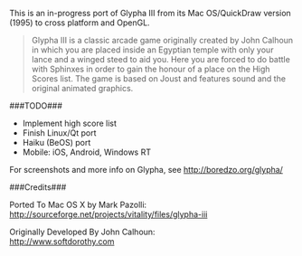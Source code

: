 This is an in-progress port of Glypha III from its Mac OS/QuickDraw version (1995) to cross platform and OpenGL.

> Glypha III is a classic arcade game originally created by John Calhoun in which you are placed inside an Egyptian temple with only your lance and a winged steed to aid you. Here you are forced to do battle with Sphinxes in order to gain the honour of a place on the High Scores list. The game is based on Joust and features sound and the original animated graphics.

###TODO###

- Implement high score list
- Finish Linux/Qt port
- Haiku (BeOS) port
- Mobile: iOS, Android, Windows RT

For screenshots and more info on Glypha, see http://boredzo.org/glypha/

###Credits###

Ported To Mac OS X by Mark Pazolli:  
http://sourceforge.net/projects/vitality/files/glypha-iii

Originally Developed By John Calhoun:  
http://www.softdorothy.com
